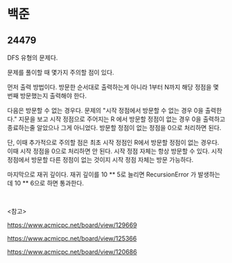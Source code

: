 # 백준

## 24479

DFS 유형의 문제다.

문제를 풀이할 때 몇가지 주의할 점이 있다.

먼저 출력 방법이다. 방문한 순서대로 출력하는게 아니라 1부터 N까지 해당 정점을 몇 번째 방문했는지 출력해야 한다.

다음은 방문할 수 없는 경우다. 문제의 "시작 정점에서 방문할 수 없는 경우 0을 출력한다." 지문을 보고 시작 정점으로 주어지는 R 에서 방문할 정점이 없는 경우 0을 출력하고 종료하는줄 알았으나 그게 아니었다. 방문할 정점이 없는 정점을 0으로 처리하면 된다.

단, 이때 추가적으로 주의할 점은 최초 시작 정점인 R에서 방문할 정점이 없는 경우다. 이때 시작 정점을 0으로 처리하면 안 된다. 시작 정점 자체는 항상 방문할 수 있다. 시작 정점에서 방문할 다른 정점이 없는 것이지 시작 정점 자체는 방문 가능하다.

마지막으로 재귀 깊이다. 재귀 깊이를 10 ** 5로 늘리면 RecursionError 가 발생하는데 10 ** 6으로 하면 통과한다.

<br>

<참고>

https://www.acmicpc.net/board/view/129669

https://www.acmicpc.net/board/view/125366

https://www.acmicpc.net/board/view/120686



